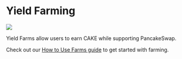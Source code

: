 # Yield Farming

![](https://gblobscdn.gitbook.com/assets%2F-MHREX7DHcljbY5IkjgJ%2F-McQraJG25bEh9ufOHLT%2F-McS-Rk4u3IqogZhr2N2%2Fdocs%20masthead%20%281%29.png?alt=media&token=0124644e-2c34-492d-bd66-2710c4dd8869)

Yield Farms allow users to earn CAKE while supporting PancakeSwap.

Check out our [How to Use Farms guide](../../products-1/yield-farming/how-to-use-farms.md) to get started with farming.

